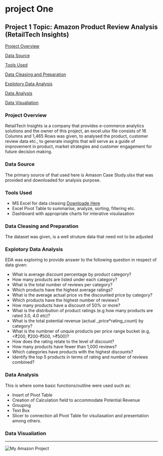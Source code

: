 # project One

## Project 1 Topic: Amazon Product Review Analysis (RetailTech Insights)

[Project Overview](#project-overview)

[Data Source](#data-source)

[Tools Used](#tools-used)

[Data Cleasing and Preparation](#Data-cleasing-and-preparation)

[Explotory Data Analysis](#explotory-data-analysis)

[Data Analysis](#data-analysis)

[Data Visualiation](#data-visualition)

### Project Overview
RetailTech Insights ia a company that provides e-commerce analytics solutions and the owner of this project, an excel.ulsx file consists of 16 Columns and 1,465 Rows was given, to analysed the product, customer review data etc., to generate insights that will serve as a guide of improvement in product, market strategies and customer engagement for future decision making.

### Data Source
The primary source of that used here is Amason Case Study.ulsx that was provided and downloaded for analysis purpose.

### Tools Used
- MS Excel for data cleasing [Downloade Here](https:www.microsoft.com)
- Excel Pivot Table to summarise, analyze, sorting, filtering etc.
- Dashboard with appropriate charts for interative visuliasation

### Data Cleasing and Preparation
The dataset was given, is a well struture data that need not to be adjusted

### Explotory Data Analysis
EDA was exploring to provide answer to the following question in respect of data given:
-  What is average discount percentage by product category?
-  How many products are listed under each category?
-  What is the total number of reviews per category?
-  Which products have the highest average ratings?
-  What is the average actual price vs the discounted price by category?
-  Which products have the highest number of reviews?
-  How many products have a discount of 50% or more?
-  What is the distribution of product ratings (e.g how many products are rated 3.0, 4.0 etc)?
-  What is the total potential revenue (actual _price*rating_count) by category?
-  What is the numbner of unquie products per price range bucket (e.g, <₹200, ₹200-₹500, >₹500)?
-  How does the rating relate to the level of discount?
-  How many products have fewer than 1,000 reviews?
-  Which categories have products with the highest discounts?
-  Identify the top 5 products in terms of rating and number of reviews combined?

### Data Analysis
This is where some basic functions/outline were used such as:
-  Insert of Pivot Table
-  Creation of Calculation field to accommodate Potential Revenue
-  Grouping
-  Text Box
-  Slicer to connection all Pivot Table for visuliasation and presentation among others.

### Data Visualiation
---
![My Amazon Project](https://github.com/user-attachments/assets/5e257d13-ce7b-442c-aa26-6b69d82cc6e8)

 
    


